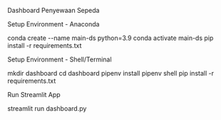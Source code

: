 Dashboard Penyewaan Sepeda 

Setup Environment - Anaconda

conda create --name main-ds python=3.9
conda activate main-ds
pip install -r requirements.txt

Setup Environment - Shell/Terminal

mkdir dashboard
cd dashboard
pipenv install
pipenv shell
pip install -r requirements.txt

Run Streamlit App

streamlit run dashboard.py

